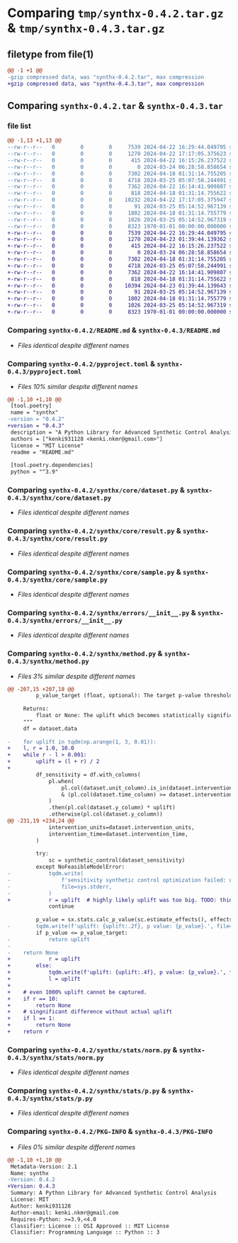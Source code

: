 # Comparing `tmp/synthx-0.4.2.tar.gz` & `tmp/synthx-0.4.3.tar.gz`

## filetype from file(1)

```diff
@@ -1 +1 @@
-gzip compressed data, was "synthx-0.4.2.tar", max compression
+gzip compressed data, was "synthx-0.4.3.tar", max compression
```

## Comparing `synthx-0.4.2.tar` & `synthx-0.4.3.tar`

### file list

```diff
@@ -1,13 +1,13 @@
--rw-r--r--   0        0        0     7539 2024-04-22 16:29:44.049795 synthx-0.4.2/README.md
--rw-r--r--   0        0        0     1270 2024-04-22 17:17:05.375623 synthx-0.4.2/pyproject.toml
--rw-r--r--   0        0        0      415 2024-04-22 16:15:26.237522 synthx-0.4.2/synthx/__init__.py
--rw-r--r--   0        0        0        0 2024-03-24 06:28:58.858654 synthx-0.4.2/synthx/core/__init__.py
--rw-r--r--   0        0        0     7302 2024-04-18 01:31:14.755205 synthx-0.4.2/synthx/core/dataset.py
--rw-r--r--   0        0        0     4718 2024-03-25 05:07:58.244991 synthx-0.4.2/synthx/core/result.py
--rw-r--r--   0        0        0     7362 2024-04-22 16:14:41.909807 synthx-0.4.2/synthx/core/sample.py
--rw-r--r--   0        0        0      818 2024-04-18 01:31:14.755622 synthx-0.4.2/synthx/errors/__init__.py
--rw-r--r--   0        0        0    10232 2024-04-22 17:17:05.375947 synthx-0.4.2/synthx/method.py
--rw-r--r--   0        0        0       91 2024-03-25 05:14:52.967139 synthx-0.4.2/synthx/stats/__init__.py
--rw-r--r--   0        0        0     1802 2024-04-18 01:31:14.755779 synthx-0.4.2/synthx/stats/norm.py
--rw-r--r--   0        0        0     1026 2024-03-25 05:14:52.967319 synthx-0.4.2/synthx/stats/p.py
--rw-r--r--   0        0        0     8323 1970-01-01 00:00:00.000000 synthx-0.4.2/PKG-INFO
+-rw-r--r--   0        0        0     7539 2024-04-22 16:29:44.049795 synthx-0.4.3/README.md
+-rw-r--r--   0        0        0     1270 2024-04-23 01:39:44.139362 synthx-0.4.3/pyproject.toml
+-rw-r--r--   0        0        0      415 2024-04-22 16:15:26.237522 synthx-0.4.3/synthx/__init__.py
+-rw-r--r--   0        0        0        0 2024-03-24 06:28:58.858654 synthx-0.4.3/synthx/core/__init__.py
+-rw-r--r--   0        0        0     7302 2024-04-18 01:31:14.755205 synthx-0.4.3/synthx/core/dataset.py
+-rw-r--r--   0        0        0     4718 2024-03-25 05:07:58.244991 synthx-0.4.3/synthx/core/result.py
+-rw-r--r--   0        0        0     7362 2024-04-22 16:14:41.909807 synthx-0.4.3/synthx/core/sample.py
+-rw-r--r--   0        0        0      818 2024-04-18 01:31:14.755622 synthx-0.4.3/synthx/errors/__init__.py
+-rw-r--r--   0        0        0    10394 2024-04-23 01:39:44.139643 synthx-0.4.3/synthx/method.py
+-rw-r--r--   0        0        0       91 2024-03-25 05:14:52.967139 synthx-0.4.3/synthx/stats/__init__.py
+-rw-r--r--   0        0        0     1802 2024-04-18 01:31:14.755779 synthx-0.4.3/synthx/stats/norm.py
+-rw-r--r--   0        0        0     1026 2024-03-25 05:14:52.967319 synthx-0.4.3/synthx/stats/p.py
+-rw-r--r--   0        0        0     8323 1970-01-01 00:00:00.000000 synthx-0.4.3/PKG-INFO
```

### Comparing `synthx-0.4.2/README.md` & `synthx-0.4.3/README.md`

 * *Files identical despite different names*

### Comparing `synthx-0.4.2/pyproject.toml` & `synthx-0.4.3/pyproject.toml`

 * *Files 10% similar despite different names*

```diff
@@ -1,10 +1,10 @@
 [tool.poetry]
 name = "synthx"
-version = "0.4.2"
+version = "0.4.3"
 description = "A Python Library for Advanced Synthetic Control Analysis"
 authors = ["kenki931128 <kenki.nkmr@gmail.com>"]
 license = "MIT License"
 readme = "README.md"
 
 [tool.poetry.dependencies]
 python = "^3.9"
```

### Comparing `synthx-0.4.2/synthx/core/dataset.py` & `synthx-0.4.3/synthx/core/dataset.py`

 * *Files identical despite different names*

### Comparing `synthx-0.4.2/synthx/core/result.py` & `synthx-0.4.3/synthx/core/result.py`

 * *Files identical despite different names*

### Comparing `synthx-0.4.2/synthx/core/sample.py` & `synthx-0.4.3/synthx/core/sample.py`

 * *Files identical despite different names*

### Comparing `synthx-0.4.2/synthx/errors/__init__.py` & `synthx-0.4.3/synthx/errors/__init__.py`

 * *Files identical despite different names*

### Comparing `synthx-0.4.2/synthx/method.py` & `synthx-0.4.3/synthx/method.py`

 * *Files 3% similar despite different names*

```diff
@@ -207,15 +207,18 @@
         p_value_target (float, optional): The target p-value threshold for statistical significance.
 
     Returns:
         float or None: The uplift which becomes statistically significant.
     """
     df = dataset.data
 
-    for uplift in tqdm(np.arange(1, 3, 0.01)):
+    l, r = 1.0, 10.0
+    while r - l > 0.001:
+        uplift = (l + r) / 2
+
         df_sensitivity = df.with_columns(
             pl.when(
                 pl.col(dataset.unit_column).is_in(dataset.intervention_units)
                 & (pl.col(dataset.time_column) >= dataset.intervention_time)
             )
             .then(pl.col(dataset.y_column) * uplift)
             .otherwise(pl.col(dataset.y_column))
@@ -231,19 +234,24 @@
             intervention_units=dataset.intervention_units,
             intervention_time=dataset.intervention_time,
         )
 
         try:
             sc = synthetic_control(dataset_sensitivity)
         except NoFeasibleModelError:
-            tqdm.write(
-                f'sensitivity synthetic control optimization failed: uplift {uplift}.',
-                file=sys.stderr,
-            )
+            r = uplift  # highly likely uplift was too big. TODO: think better algorithm.
             continue
 
         p_value = sx.stats.calc_p_value(sc.estimate_effects(), effects_placebo)
-        tqdm.write(f'uplift: {uplift:.2f}, p value: {p_value}.', file=sys.stderr)
         if p_value <= p_value_target:
-            return uplift
-
-    return None
+            r = uplift
+        else:
+            tqdm.write(f'uplift: {uplift:.4f}, p value: {p_value}.', file=sys.stderr)
+            l = uplift
+
+    # even 1000% uplift cannot be captured.
+    if r == 10:
+        return None
+    # singnificant difference without actual uplift
+    if l == 1:
+        return None
+    return r
```

### Comparing `synthx-0.4.2/synthx/stats/norm.py` & `synthx-0.4.3/synthx/stats/norm.py`

 * *Files identical despite different names*

### Comparing `synthx-0.4.2/synthx/stats/p.py` & `synthx-0.4.3/synthx/stats/p.py`

 * *Files identical despite different names*

### Comparing `synthx-0.4.2/PKG-INFO` & `synthx-0.4.3/PKG-INFO`

 * *Files 0% similar despite different names*

```diff
@@ -1,10 +1,10 @@
 Metadata-Version: 2.1
 Name: synthx
-Version: 0.4.2
+Version: 0.4.3
 Summary: A Python Library for Advanced Synthetic Control Analysis
 License: MIT
 Author: kenki931128
 Author-email: kenki.nkmr@gmail.com
 Requires-Python: >=3.9,<4.0
 Classifier: License :: OSI Approved :: MIT License
 Classifier: Programming Language :: Python :: 3
```

